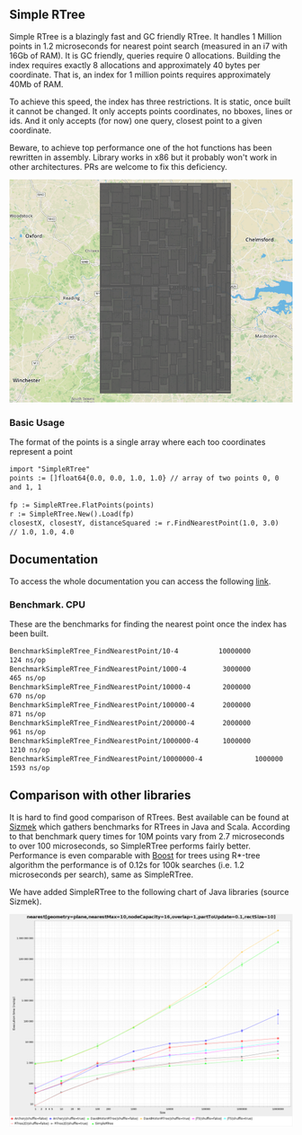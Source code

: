 ## Simple RTree

Simple RTree is a blazingly fast and GC friendly RTree. It handles 1 Million points in 1.2 microseconds for nearest point search
(measured in an i7 with 16Gb of RAM). It is GC friendly, queries require 0 allocations.
Building the index requires exactly 8 allocations and approximately 40 bytes per coordinate.
That is, an index for 1 million points requires approximately 40Mb of RAM.

To achieve this speed, the index has three restrictions. It is static, once built it cannot be changed.
It only accepts points coordinates, no bboxes, lines or ids. And it only accepts (for now) one query, closest point to a given coordinate.

Beware, to achieve top performance one of the hot functions has been rewritten in assembly.
Library works in x86 but it probably won't work in other architectures. PRs are welcome to fix this deficiency.

![Simple Recursive Layout](./example.png?raw=true "Simple Recursive Layout")

### Basic Usage

The format of the points is a single array where each too coordinates represent a point


    import "SimpleRTree"
    points := []float64{0.0, 0.0, 1.0, 1.0} // array of two points 0, 0 and 1, 1

    fp := SimpleRTree.FlatPoints(points)
    r := SimpleRTree.New().Load(fp)
    closestX, closestY, distanceSquared := r.FindNearestPoint(1.0, 3.0)
    // 1.0, 1.0, 4.0


## Documentation
To access the whole documentation you can access the following [link](https://godoc.org/github.com/furstenheim/SimpleRTree#SimpleRTree).

### Benchmark. CPU

These are the benchmarks for finding the nearest point once the index has been built.

    BenchmarkSimpleRTree_FindNearestPoint/10-4      	10000000	       124 ns/op
    BenchmarkSimpleRTree_FindNearestPoint/1000-4    	 3000000	       465 ns/op
    BenchmarkSimpleRTree_FindNearestPoint/10000-4   	 2000000	       670 ns/op
    BenchmarkSimpleRTree_FindNearestPoint/100000-4  	 2000000	       871 ns/op
    BenchmarkSimpleRTree_FindNearestPoint/200000-4  	 2000000	       961 ns/op
    BenchmarkSimpleRTree_FindNearestPoint/1000000-4 	 1000000	      1210 ns/op
    BenchmarkSimpleRTree_FindNearestPoint/10000000-4         	 1000000	      1593 ns/op

## Comparison with other libraries

It is hard to find good comparison of RTrees. Best available can be found at [Sizmek](https://github.com/Sizmek/rtree2d) which gathers benchmarks for RTrees in Java and Scala.
 According to that benchmark query times for 10M points vary from 2.7 microseconds to over 100 microseconds, so SimpleRTree performs fairly better.
 Performance is even comparable with [Boost](https://www.boost.org/doc/libs/1_64_0/libs/geometry/doc/html/geometry/spatial_indexes/introduction.html)
 for trees using R*-tree algorithm the performance is of 0.12s for 100k searches (i.e. 1.2 microseconds per search), same as SimpleRTree.

 We have added SimpleRTree to the following chart of Java libraries (source Sizmek).

 ![comparison-with-other-libraries](./comparison-java-trees.png)
